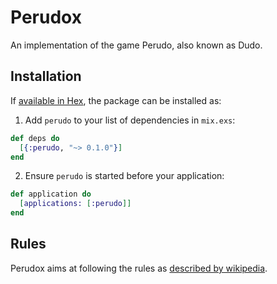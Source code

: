 # Perudox

An implementation of the game Perudo, also known as Dudo.

## Installation

If [available in Hex](https://hex.pm/docs/publish), the package can be installed as:

1. Add `perudo` to your list of dependencies in `mix.exs`:

```elixir
def deps do
  [{:perudo, "~> 0.1.0"}]
end
```

2. Ensure `perudo` is started before your application:

```elixir
def application do
  [applications: [:perudo]]
end
```

## Rules

Perudox aims at following the rules as [described by wikipedia](https://en.wikipedia.org/wiki/Dudo).
